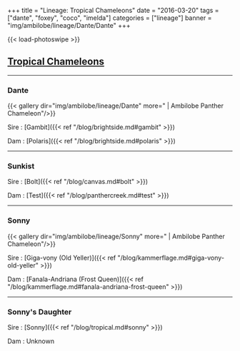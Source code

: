 +++
title = "Lineage: Tropical Chameleons"
date = "2016-03-20"
tags = ["dante", "foxey", "coco", "imelda"]
categories = ["lineage"]
banner = "img/ambilobe/lineage/Dante/Dante"
+++

{{< load-photoswipe >}}

## [Tropical Chameleons](https://www.facebook.com/TropicalChameleonsFL/)

---

### Dante

{{< gallery dir="img/ambilobe/lineage/Dante" more=" | Ambilobe Panther Chameleon"/>}}

Sire
: [Gambit]({{< ref "/blog/brightside.md#gambit" >}})

Dam
: [Polaris]({{< ref "/blog/brightside.md#polaris" >}})

---

### Sunkist

Sire
: [Bolt]({{< ref "/blog/canvas.md#bolt" >}})

Dam
: [Test]({{< ref "/blog/panthercreek.md#test" >}})

---

### Sonny

{{< gallery dir="img/ambilobe/lineage/Sonny" more=" | Ambilobe Panther Chameleon"/>}}

Sire
: [Giga-vony (Old Yeller)]({{< ref "/blog/kammerflage.md#giga-vony-old-yeller" >}})

Dam
: [Fanala-Andriana (Frost Queen)]({{< ref "/blog/kammerflage.md#fanala-andriana-frost-queen" >}})

---

### Sonny's Daughter

Sire
: [Sonny]({{< ref "/blog/tropical.md#sonny" >}})

Dam
: Unknown
